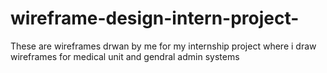 # wireframe-design-intern-project-
These are wireframes drwan by me for my internship project where i draw wireframes for medical unit and gendral admin systems 
